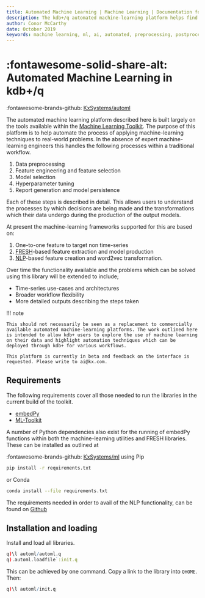 ```yaml
---
title: Automated Machine Learning | Machine Learning | Documentation for q and kdb+
description: The kdb+/q automated machine-learning platform helps find models to predict a target of interest, and handles preprocessing data, export of models, images and reports.
author: Conor McCarthy
date: October 2019
keywords: machine learning, ml, ai, automated, preprocessing, postprocessing, feature extraction, feature selection, statistics, interpretability, kdb+, q
---
```

# :fontawesome-solid-share-alt: Automated Machine Learning in kdb+/q



:fontawesome-brands-github:
[KxSystems/automl](https://github.com/kxsystems/automl/)

The automated machine learning platform described here is built largely on the tools available within the [Machine Learning Toolkit](../toolkit/index.md). The purpose of this platform is to help automate the process of applying machine-learning techniques to real-world problems. In the absence of expert machine-learning engineers this handles the following processes within a traditional workflow.

1. Data preprocessing
2. Feature engineering and feature selection
3. Model selection
4. Hyperparameter tuning 
5. Report generation and model persistence

Each of these steps is described in detail. This allows users to understand the processes by which decisions are being made and the transformations which their data undergo during the production of the output models.

At present the machine-learning frameworks supported for this are based on:

1. One-to-one feature to target non time-series
2. [FRESH](../toolkit/fresh.md)-based feature extraction and model production
3. [NLP](../nlp/index.md)-based feature creation and word2vec transformation. 

Over time the functionality available and the problems which can be solved using this library will be extended to include;

-   Time-series use-cases and architectures
-   Broader workflow flexibility
-   More detailed outputs describing the steps taken

!!! note

	This should not necessarily be seen as a replacement to commercially available automated machine-learning platforms. The work outlined here is intended to allow kdb+ users to explore the use of machine learning on their data and highlight automation techniques which can be deployed through kdb+ for various workflows. 

    This platform is currently in beta and feedback on the interface is requested. Please write to ai@kx.com. 


## Requirements

The following requirements cover all those needed to run the libraries in the current build of the toolkit.

-   [embedPy](../embedpy/index.md)
-   [ML-Toolkit](../toolkit/index.md)

A number of Python dependencies also exist for the running of embedPy functions within both the machine-learning utilities and FRESH libraries.
These can be installed as outlined at

:fontawesome-brands-github:
[KxSystems/ml](https://github.com/kxsystems/automl)
using Pip

```bash
pip install -r requirements.txt
```

or Conda

```bash
conda install --file requirements.txt
```
The requirements needed in order to avail of the NLP functionality, can be found on [Github](https://github.com/kxsystems/automl#optional-requirements-for-advanced-modules)

## Installation and loading

Install and load all libraries.

```q
q)\l automl/automl.q
q).automl.loadfile`:init.q
```

This can be achieved by one command.
Copy a link to the library into `QHOME`.
Then:

```q
q)\l automl/init.q
```
